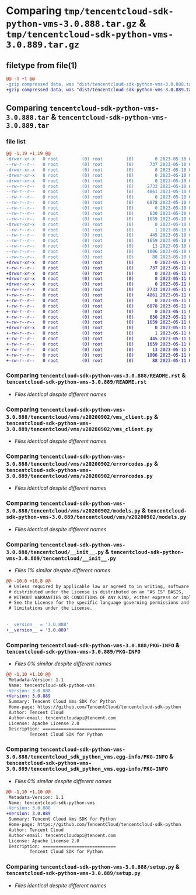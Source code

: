 # Comparing `tmp/tencentcloud-sdk-python-vms-3.0.888.tar.gz` & `tmp/tencentcloud-sdk-python-vms-3.0.889.tar.gz`

## filetype from file(1)

```diff
@@ -1 +1 @@
-gzip compressed data, was "dist/tencentcloud-sdk-python-vms-3.0.888.tar", last modified: Wed May 10 02:59:25 2023, max compression
+gzip compressed data, was "dist/tencentcloud-sdk-python-vms-3.0.889.tar", last modified: Thu May 11 03:28:27 2023, max compression
```

## Comparing `tencentcloud-sdk-python-vms-3.0.888.tar` & `tencentcloud-sdk-python-vms-3.0.889.tar`

### file list

```diff
@@ -1,19 +1,19 @@
-drwxr-xr-x   0 root         (0) root         (0)        0 2023-05-10 02:59:25.000000 tencentcloud-sdk-python-vms-3.0.888/
--rw-r--r--   0 root         (0) root         (0)      737 2023-05-10 02:59:25.000000 tencentcloud-sdk-python-vms-3.0.888/README.rst
-drwxr-xr-x   0 root         (0) root         (0)        0 2023-05-10 02:59:25.000000 tencentcloud-sdk-python-vms-3.0.888/tencentcloud/
-drwxr-xr-x   0 root         (0) root         (0)        0 2023-05-10 02:59:25.000000 tencentcloud-sdk-python-vms-3.0.888/tencentcloud/vms/
-drwxr-xr-x   0 root         (0) root         (0)        0 2023-05-10 02:59:25.000000 tencentcloud-sdk-python-vms-3.0.888/tencentcloud/vms/v20200902/
--rw-r--r--   0 root         (0) root         (0)     2733 2023-05-10 02:59:25.000000 tencentcloud-sdk-python-vms-3.0.888/tencentcloud/vms/v20200902/vms_client.py
--rw-r--r--   0 root         (0) root         (0)     4861 2023-05-10 02:59:25.000000 tencentcloud-sdk-python-vms-3.0.888/tencentcloud/vms/v20200902/errorcodes.py
--rw-r--r--   0 root         (0) root         (0)        0 2023-05-10 02:59:25.000000 tencentcloud-sdk-python-vms-3.0.888/tencentcloud/vms/v20200902/__init__.py
--rw-r--r--   0 root         (0) root         (0)     6878 2023-05-10 02:59:25.000000 tencentcloud-sdk-python-vms-3.0.888/tencentcloud/vms/v20200902/models.py
--rw-r--r--   0 root         (0) root         (0)        0 2023-05-10 02:59:25.000000 tencentcloud-sdk-python-vms-3.0.888/tencentcloud/vms/__init__.py
--rw-r--r--   0 root         (0) root         (0)      630 2023-05-10 02:59:25.000000 tencentcloud-sdk-python-vms-3.0.888/tencentcloud/__init__.py
--rw-r--r--   0 root         (0) root         (0)     1659 2023-05-10 02:59:25.000000 tencentcloud-sdk-python-vms-3.0.888/PKG-INFO
-drwxr-xr-x   0 root         (0) root         (0)        0 2023-05-10 02:59:25.000000 tencentcloud-sdk-python-vms-3.0.888/tencentcloud_sdk_python_vms.egg-info/
--rw-r--r--   0 root         (0) root         (0)        1 2023-05-10 02:59:25.000000 tencentcloud-sdk-python-vms-3.0.888/tencentcloud_sdk_python_vms.egg-info/dependency_links.txt
--rw-r--r--   0 root         (0) root         (0)      445 2023-05-10 02:59:25.000000 tencentcloud-sdk-python-vms-3.0.888/tencentcloud_sdk_python_vms.egg-info/SOURCES.txt
--rw-r--r--   0 root         (0) root         (0)     1659 2023-05-10 02:59:25.000000 tencentcloud-sdk-python-vms-3.0.888/tencentcloud_sdk_python_vms.egg-info/PKG-INFO
--rw-r--r--   0 root         (0) root         (0)       13 2023-05-10 02:59:25.000000 tencentcloud-sdk-python-vms-3.0.888/tencentcloud_sdk_python_vms.egg-info/top_level.txt
--rw-r--r--   0 root         (0) root         (0)     1006 2023-05-10 02:59:25.000000 tencentcloud-sdk-python-vms-3.0.888/setup.py
--rw-r--r--   0 root         (0) root         (0)       88 2023-05-10 02:59:25.000000 tencentcloud-sdk-python-vms-3.0.888/setup.cfg
+drwxr-xr-x   0 root         (0) root         (0)        0 2023-05-11 03:28:27.000000 tencentcloud-sdk-python-vms-3.0.889/
+-rw-r--r--   0 root         (0) root         (0)      737 2023-05-11 03:28:27.000000 tencentcloud-sdk-python-vms-3.0.889/README.rst
+drwxr-xr-x   0 root         (0) root         (0)        0 2023-05-11 03:28:27.000000 tencentcloud-sdk-python-vms-3.0.889/tencentcloud/
+drwxr-xr-x   0 root         (0) root         (0)        0 2023-05-11 03:28:27.000000 tencentcloud-sdk-python-vms-3.0.889/tencentcloud/vms/
+drwxr-xr-x   0 root         (0) root         (0)        0 2023-05-11 03:28:27.000000 tencentcloud-sdk-python-vms-3.0.889/tencentcloud/vms/v20200902/
+-rw-r--r--   0 root         (0) root         (0)     2733 2023-05-11 03:28:27.000000 tencentcloud-sdk-python-vms-3.0.889/tencentcloud/vms/v20200902/vms_client.py
+-rw-r--r--   0 root         (0) root         (0)     4861 2023-05-11 03:28:27.000000 tencentcloud-sdk-python-vms-3.0.889/tencentcloud/vms/v20200902/errorcodes.py
+-rw-r--r--   0 root         (0) root         (0)        0 2023-05-11 03:28:27.000000 tencentcloud-sdk-python-vms-3.0.889/tencentcloud/vms/v20200902/__init__.py
+-rw-r--r--   0 root         (0) root         (0)     6878 2023-05-11 03:28:27.000000 tencentcloud-sdk-python-vms-3.0.889/tencentcloud/vms/v20200902/models.py
+-rw-r--r--   0 root         (0) root         (0)        0 2023-05-11 03:28:27.000000 tencentcloud-sdk-python-vms-3.0.889/tencentcloud/vms/__init__.py
+-rw-r--r--   0 root         (0) root         (0)      630 2023-05-11 03:28:27.000000 tencentcloud-sdk-python-vms-3.0.889/tencentcloud/__init__.py
+-rw-r--r--   0 root         (0) root         (0)     1659 2023-05-11 03:28:27.000000 tencentcloud-sdk-python-vms-3.0.889/PKG-INFO
+drwxr-xr-x   0 root         (0) root         (0)        0 2023-05-11 03:28:27.000000 tencentcloud-sdk-python-vms-3.0.889/tencentcloud_sdk_python_vms.egg-info/
+-rw-r--r--   0 root         (0) root         (0)        1 2023-05-11 03:28:27.000000 tencentcloud-sdk-python-vms-3.0.889/tencentcloud_sdk_python_vms.egg-info/dependency_links.txt
+-rw-r--r--   0 root         (0) root         (0)      445 2023-05-11 03:28:27.000000 tencentcloud-sdk-python-vms-3.0.889/tencentcloud_sdk_python_vms.egg-info/SOURCES.txt
+-rw-r--r--   0 root         (0) root         (0)     1659 2023-05-11 03:28:27.000000 tencentcloud-sdk-python-vms-3.0.889/tencentcloud_sdk_python_vms.egg-info/PKG-INFO
+-rw-r--r--   0 root         (0) root         (0)       13 2023-05-11 03:28:27.000000 tencentcloud-sdk-python-vms-3.0.889/tencentcloud_sdk_python_vms.egg-info/top_level.txt
+-rw-r--r--   0 root         (0) root         (0)     1006 2023-05-11 03:28:27.000000 tencentcloud-sdk-python-vms-3.0.889/setup.py
+-rw-r--r--   0 root         (0) root         (0)       88 2023-05-11 03:28:27.000000 tencentcloud-sdk-python-vms-3.0.889/setup.cfg
```

### Comparing `tencentcloud-sdk-python-vms-3.0.888/README.rst` & `tencentcloud-sdk-python-vms-3.0.889/README.rst`

 * *Files identical despite different names*

### Comparing `tencentcloud-sdk-python-vms-3.0.888/tencentcloud/vms/v20200902/vms_client.py` & `tencentcloud-sdk-python-vms-3.0.889/tencentcloud/vms/v20200902/vms_client.py`

 * *Files identical despite different names*

### Comparing `tencentcloud-sdk-python-vms-3.0.888/tencentcloud/vms/v20200902/errorcodes.py` & `tencentcloud-sdk-python-vms-3.0.889/tencentcloud/vms/v20200902/errorcodes.py`

 * *Files identical despite different names*

### Comparing `tencentcloud-sdk-python-vms-3.0.888/tencentcloud/vms/v20200902/models.py` & `tencentcloud-sdk-python-vms-3.0.889/tencentcloud/vms/v20200902/models.py`

 * *Files identical despite different names*

### Comparing `tencentcloud-sdk-python-vms-3.0.888/tencentcloud/__init__.py` & `tencentcloud-sdk-python-vms-3.0.889/tencentcloud/__init__.py`

 * *Files 1% similar despite different names*

```diff
@@ -10,8 +10,8 @@
 # Unless required by applicable law or agreed to in writing, software
 # distributed under the License is distributed on an "AS IS" BASIS,
 # WITHOUT WARRANTIES OR CONDITIONS OF ANY KIND, either express or implied.
 # See the License for the specific language governing permissions and
 # limitations under the License.
 
 
-__version__ = '3.0.888'
+__version__ = '3.0.889'
```

### Comparing `tencentcloud-sdk-python-vms-3.0.888/PKG-INFO` & `tencentcloud-sdk-python-vms-3.0.889/PKG-INFO`

 * *Files 0% similar despite different names*

```diff
@@ -1,10 +1,10 @@
 Metadata-Version: 1.1
 Name: tencentcloud-sdk-python-vms
-Version: 3.0.888
+Version: 3.0.889
 Summary: Tencent Cloud Vms SDK for Python
 Home-page: https://github.com/TencentCloud/tencentcloud-sdk-python
 Author: Tencent Cloud
 Author-email: tencentcloudapi@tencent.com
 License: Apache License 2.0
 Description: ============================
         Tencent Cloud SDK for Python
```

### Comparing `tencentcloud-sdk-python-vms-3.0.888/tencentcloud_sdk_python_vms.egg-info/PKG-INFO` & `tencentcloud-sdk-python-vms-3.0.889/tencentcloud_sdk_python_vms.egg-info/PKG-INFO`

 * *Files 0% similar despite different names*

```diff
@@ -1,10 +1,10 @@
 Metadata-Version: 1.1
 Name: tencentcloud-sdk-python-vms
-Version: 3.0.888
+Version: 3.0.889
 Summary: Tencent Cloud Vms SDK for Python
 Home-page: https://github.com/TencentCloud/tencentcloud-sdk-python
 Author: Tencent Cloud
 Author-email: tencentcloudapi@tencent.com
 License: Apache License 2.0
 Description: ============================
         Tencent Cloud SDK for Python
```

### Comparing `tencentcloud-sdk-python-vms-3.0.888/setup.py` & `tencentcloud-sdk-python-vms-3.0.889/setup.py`

 * *Files identical despite different names*


